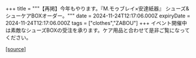 +++
title = """【再掲】今年もやります。『M.モゥブレイ×安達紙器』 シューズ&シューケアBOXオーダー。"""
date = 2024-11-24T12:17:06.000Z
expiryDate = 2024-11-24T12:17:06.000Z
tags = ["clothes","ZABOU"]
+++
イベント開催中は素敵なシューズBOXの受注を承ります。ケア用品と合わせて是非ご覧になってください。

[[source]](https://zabou.org/2024/11/24/259312/)
